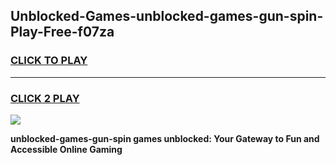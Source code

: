 
## Unblocked-Games-unblocked-games-gun-spin-Play-Free-f07za
<h3>
<a href="https://premium76.site?title=unblocked-games-gun-spin&ref=09A">CLICK TO PLAY</a></h3>
<hr>

<h3>
<a href="https://premium76.site?title=unblocked-games-gun-spin&ref=09A">CLICK 2 PLAY</a>
  
</h3>

<a href="https://premium76.site?title=unblocked-games-gun-spin&ref=09A"><img src="https://clearcache.store/games.png"></a>


**unblocked-games-gun-spin games unblocked: Your Gateway to Fun and Accessible Online Gaming**
